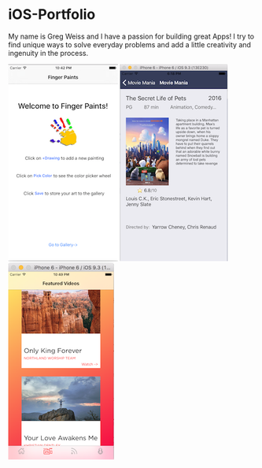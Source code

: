 # iOS-Portfolio

My name is Greg Weiss and I have a passion for building great Apps! I try to find unique ways to solve everyday problems and add a little creativity and ingenuity in the process.

![FingerPaints](https://github.com/wiseguy16/iOS-Portfolio/blob/master/FingerPaintsOpen.png) ![MovieMania](https://github.com/wiseguy16/iOS-Portfolio/blob/master/Detail%20Screen.png)  ![NACDNews](https://github.com/wiseguy16/iOS-Portfolio/blob/master/NACDNews.png)








